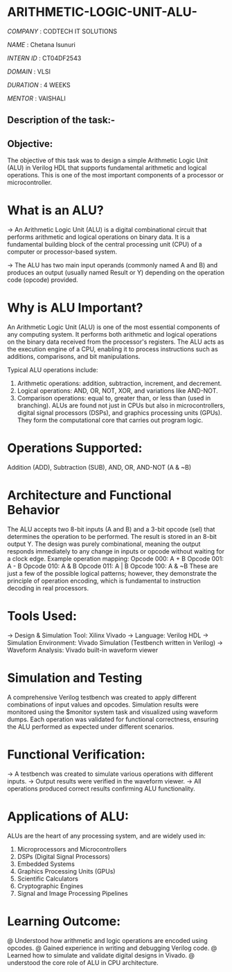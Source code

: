 # ARITHMETIC-LOGIC-UNIT-ALU-

*COMPANY* : CODTECH IT SOLUTIONS

*NAME* : Chetana Isunuri

*INTERN ID* : CT04DF2543

*DOMAIN* : VLSI

*DURATION* : 4 WEEKS

*MENTOR* : VAISHALI

## Description of the task:-
## Objective:
The objective of this task was to design a simple Arithmetic Logic Unit (ALU) in Verilog HDL that supports fundamental arithmetic and logical operations. This is one of the most important components of a processor or microcontroller.
# What is an ALU?
-> An Arithmetic Logic Unit (ALU) is a digital combinational circuit that performs arithmetic and logical operations on binary data. It is a fundamental building block of the central processing unit (CPU) of a computer or processor-based system.

-> The ALU has two main input operands (commonly named A and B) and produces an output (usually named Result or Y) depending on the operation code (opcode) provided.
# Why is ALU Important?
An Arithmetic Logic Unit (ALU) is one of the most essential components of any computing system. It performs both arithmetic and logical operations on the binary data received from the processor's registers. The ALU acts as the execution engine of a CPU, enabling it to process instructions such as additions, comparisons, and bit manipulations.

Typical ALU operations include:
1. Arithmetic operations: addition, subtraction, increment, and decrement.
2. Logical operations: AND, OR, NOT, XOR, and variations like AND-NOT.
3. Comparison operations: equal to, greater than, or less than (used in branching).
ALUs are found not just in CPUs but also in microcontrollers, digital signal processors (DSPs), and graphics processing units (GPUs). They form the computational core that carries out program logic.
# Operations Supported: 
Addition (ADD), Subtraction (SUB), AND, OR, AND-NOT (A & ~B)
# Architecture and Functional Behavior
The ALU accepts two 8-bit inputs (A and B) and a 3-bit opcode (sel) that determines the operation to be performed. The result is stored in an 8-bit output Y. The design was purely combinational, meaning the output responds immediately to any change in inputs or opcode without waiting for a clock edge.
Example operation mapping:
Opcode 000: A + B
Opcode 001: A - B
Opcode 010: A & B
Opcode 011: A | B
Opcode 100: A & ~B
These are just a few of the possible logical patterns; however, they demonstrate the principle of operation encoding, which is fundamental to instruction decoding in real processors.
# Tools Used:
-> Design & Simulation Tool: Xilinx Vivado
-> Language: Verilog HDL
-> Simulation Environment: Vivado Simulation (Testbench written in Verilog)
-> Waveform Analysis: Vivado built-in waveform viewer
# Simulation and Testing
A comprehensive Verilog testbench was created to apply different combinations of input values and opcodes. Simulation results were monitored using the $monitor system task and visualized using waveform dumps. Each operation was validated for functional correctness, ensuring the ALU performed as expected under different scenarios.
# Functional Verification:
-> A testbench was created to simulate various operations with different inputs.
-> Output results were verified in the waveform viewer.
-> All operations produced correct results confirming ALU functionality.
# Applications of ALU:
ALUs are the heart of any processing system, and are widely used in:
1. Microprocessors and Microcontrollers
2. DSPs (Digital Signal Processors)
3. Embedded Systems
4. Graphics Processing Units (GPUs)
5. Scientific Calculators
6. Cryptographic Engines
7. Signal and Image Processing Pipelines
# Learning Outcome:
@ Understood how arithmetic and logic operations are encoded using opcodes.
@ Gained experience in writing and debugging Verilog code.
@ Learned how to simulate and validate digital designs in Vivado.
@ understood the core role of ALU in CPU architecture.
